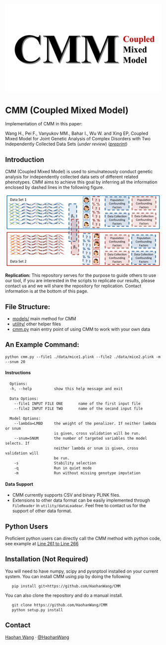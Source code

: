 ![CMM](cmm.PNG "Coupled Mixed Model")

# CMM (Coupled Mixed Model)

Implementation of CMM in this paper:

Wang H., Pei F., Vanyukov MM., Bahar I., Wu W. and Xing EP, Coupled Mixed Model for Joint Genetic Analysis of Complex Disorders with Two Independently Collected Data Sets (_under review_) (_[preprint](https://www.biorxiv.org/content/10.1101/336727v2)_)

## Introduction

CMM (Coupled Mixed Model) is used to simulnateously conduct genetic analysis for independently collected data sets of different related phenotypes. CMM aims to achieve this goal by inferring all the information enclosed by dashed lines in the following figure. 

![Introduction](intro.PNG "Introduction")

**Replication:** This repository serves for the purpose to guide others to use our tool, if you are interested in the scripts to replicate our results, please contact us and we will share the repository for replication. Contact information is at the bottom of this page.

## File Structure:

* [models/](https://github.com/HaohanWang/CMM/tree/master/model) main method for CMM
* [utility/](https://github.com/HaohanWang/CMM/tree/master/utility) other helper files
* [cmm.py](https://github.com/HaohanWang/CMM/blob/master/cmm.py) main entry point of using CMM to work with your own data

## An Example Command:

```
python cmm.py --file1 ./data/mice1.plink --file2 ./data/mice2.plink -m --snum 20
```
#### Instructions
```
  Options:
  -h, --help          show this help message and exit

  Data Options:
    --file1 INPUT FILE ONE       name of the first input file
    --file2 INPUT FILE TWO       name of the second input file

  Model Options:
    --lambda=LMBD     the weight of the penalizer. If neither lambda or snum
                      is given, cross validation will be run.
    --snum=SNUM       the number of targeted variables the model selects. If
                      neither lambda or snum is given, cross validation will
                      be run.
    -s                Stability selection
    -q                Run in quiet mode
    -m                Run without missing genotype imputation
```

#### Data Support
* CMM currently supports CSV and binary PLINK files.
* Extensions to other data format can be easily implemented through `FileReader` in `utility/dataLoadear`. Feel free to contact us for the support of other data format.

## Python Users
Proficient python users can directly call the CMM method with python code, see example at [Line 261 to Line 266](https://github.com/HaohanWang/CMM/blob/master/cmm.py#L261)

## Installation (Not Required)
You will need to have numpy, scipy and pysnptool installed on your current system.
You can install CMM using pip by doing the following

```
   pip install git+https://github.com/HaohanWang/CMM
```

You can also clone the repository and do a manual install.
```
   git clone https://github.com/HaohanWang/CMM
   python setup.py install
```

## Contact
[Haohan Wang](http://www.cs.cmu.edu/~haohanw/)
&middot;
[@HaohanWang](https://twitter.com/HaohanWang)
